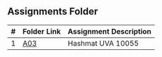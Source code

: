 ##  Assignments Folder

|   #   | Folder Link | Assignment Description |
| :---: | ----------- | ---------------------- |
| 1 | [A03](A03) | Hashmat UVA 10055 |
